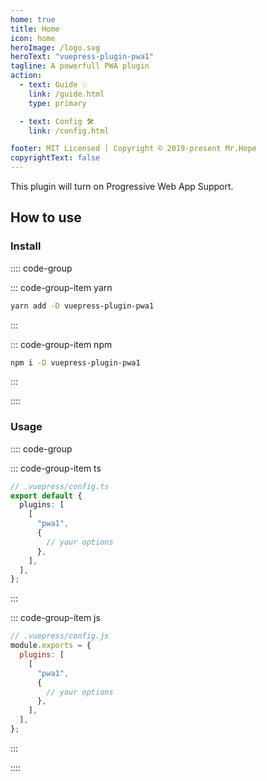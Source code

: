 ```yaml
---
home: true
title: Home
icon: home
heroImage: /logo.svg
heroText: "vuepress-plugin-pwa1"
tagline: A powerfull PWA plugin
action:
  - text: Guide 💡
    link: /guide.html
    type: primary

  - text: Config 🛠
    link: /config.html

footer: MIT Licensed | Copyright © 2019-present Mr.Hope
copyrightText: false
---
```


This plugin will turn on Progressive Web App Support.

## How to use

### Install

:::: code-group

::: code-group-item yarn

```bash
yarn add -D vuepress-plugin-pwa1
```

:::

::: code-group-item npm

```bash
npm i -D vuepress-plugin-pwa1
```

:::

::::

### Usage

:::: code-group

::: code-group-item ts

```ts
// .vuepress/config.ts
export default {
  plugins: [
    [
      "pwa1",
      {
        // your options
      },
    ],
  ],
};
```

:::

::: code-group-item js

```js
// .vuepress/config.js
module.exports = {
  plugins: [
    [
      "pwa1",
      {
        // your options
      },
    ],
  ],
};
```

:::

::::
